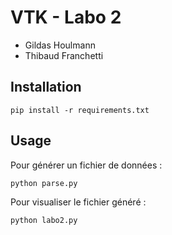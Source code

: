 # VTK - Labo 2

- Gildas Houlmann
- Thibaud Franchetti

## Installation

```
pip install -r requirements.txt
```

## Usage

Pour générer un fichier de données :

```
python parse.py
```

Pour visualiser le fichier généré :

```
python labo2.py
```
